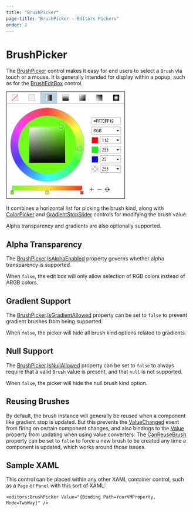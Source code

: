 ```yaml
---
title: "BrushPicker"
page-title: "BrushPicker - Editors Pickers"
order: 2
---
```

# BrushPicker

The [BrushPicker](xref:ActiproSoftware.Windows.Controls.Editors.BrushPicker) control makes it easy for end users to select a `Brush` via touch or a mouse.  It is generally intended for display within a popup, such as for the [BrushEditBox](../editboxes/brusheditbox.md) control.

![Screenshot](../images/brushpicker.png)

It combines a horizontal list for picking the brush kind, along with [ColorPicker](colorpicker.md) and [GradientStopSlider](../other-controls/gradientstopslider.md) controls for modifying the brush value.

Alpha transparency and gradients are also optionally supported.

## Alpha Transparency

The [BrushPicker](xref:ActiproSoftware.Windows.Controls.Editors.BrushPicker).[IsAlphaEnabled](xref:ActiproSoftware.Windows.Controls.Editors.BrushPicker.IsAlphaEnabled) property governs whether alpha transparency is supported.

When `false`, the edit box will only allow selection of RGB colors instead of ARGB colors.

## Gradient Support

The [BrushPicker](xref:ActiproSoftware.Windows.Controls.Editors.BrushPicker).[IsGradientAllowed](xref:ActiproSoftware.Windows.Controls.Editors.BrushPicker.IsGradientAllowed) property can be set to `false` to prevent gradient brushes from being supported.

When `false`, the picker will hide all brush kind options related to gradients.

## Null Support

The [BrushPicker](xref:ActiproSoftware.Windows.Controls.Editors.BrushPicker).[IsNullAllowed](xref:ActiproSoftware.Windows.Controls.Editors.BrushPicker.IsNullAllowed) property can be set to `false` to always require that a valid `Brush` value is present, and that `null` is not supported.

When `false`, the picker will hide the null brush kind option.

## Reusing Brushes

By default, the brush instance will generally be reused when a component like gradient stop is updated.  But this prevents the [ValueChanged](xref:ActiproSoftware.Windows.Controls.Editors.BrushPicker.ValueChanged) event from firing on certain component changes, and also bindings to the [Value](xref:ActiproSoftware.Windows.Controls.Editors.BrushPicker.Value) property from updating when using value converters.  The [CanReuseBrush](xref:ActiproSoftware.Windows.Controls.Editors.BrushPicker.CanReuseBrush) property can be set to `false` to force a new brush to be created any time a component is updated, which works around those issues.

## Sample XAML

This control can be placed within any other XAML container control, such as a `Page` or `Panel` with this sort of XAML:

```xaml
<editors:BrushPicker Value="{Binding Path=YourVMProperty, Mode=TwoWay}" />
```
